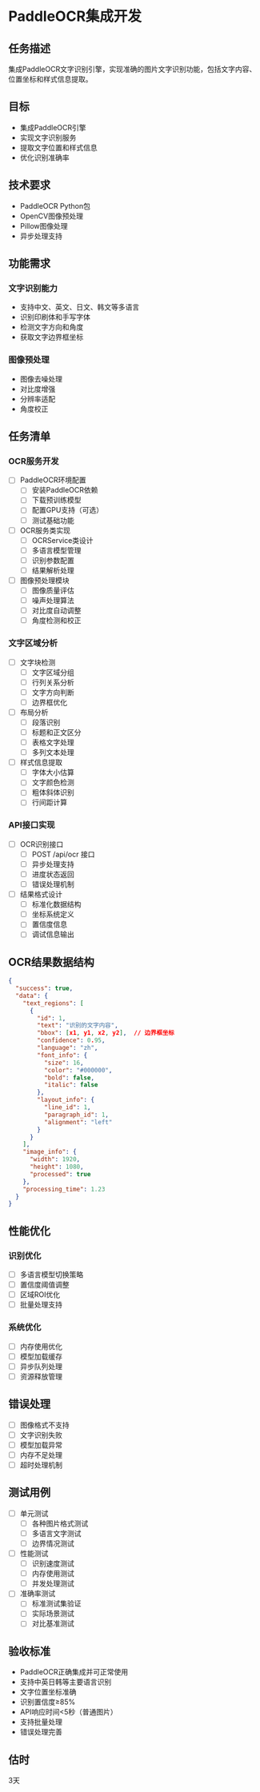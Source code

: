 # PaddleOCR集成开发

## 任务描述
集成PaddleOCR文字识别引擎，实现准确的图片文字识别功能，包括文字内容、位置坐标和样式信息提取。

## 目标
- 集成PaddleOCR引擎
- 实现文字识别服务
- 提取文字位置和样式信息
- 优化识别准确率

## 技术要求
- PaddleOCR Python包
- OpenCV图像预处理
- Pillow图像处理
- 异步处理支持

## 功能需求
### 文字识别能力
- 支持中文、英文、日文、韩文等多语言
- 识别印刷体和手写字体
- 检测文字方向和角度
- 获取文字边界框坐标

### 图像预处理
- 图像去噪处理
- 对比度增强
- 分辨率适配
- 角度校正

## 任务清单
### OCR服务开发
- [ ] PaddleOCR环境配置
  - [ ] 安装PaddleOCR依赖
  - [ ] 下载预训练模型
  - [ ] 配置GPU支持（可选）
  - [ ] 测试基础功能
- [ ] OCR服务类实现
  - [ ] OCRService类设计
  - [ ] 多语言模型管理
  - [ ] 识别参数配置
  - [ ] 结果解析处理
- [ ] 图像预处理模块
  - [ ] 图像质量评估
  - [ ] 噪声处理算法
  - [ ] 对比度自动调整
  - [ ] 角度检测和校正

### 文字区域分析
- [ ] 文字块检测
  - [ ] 文字区域分组
  - [ ] 行列关系分析
  - [ ] 文字方向判断
  - [ ] 边界框优化
- [ ] 布局分析
  - [ ] 段落识别
  - [ ] 标题和正文区分
  - [ ] 表格文字处理
  - [ ] 多列文本处理
- [ ] 样式信息提取
  - [ ] 字体大小估算
  - [ ] 文字颜色检测
  - [ ] 粗体斜体识别
  - [ ] 行间距计算

### API接口实现
- [ ] OCR识别接口
  - [ ] POST /api/ocr 接口
  - [ ] 异步处理支持
  - [ ] 进度状态返回
  - [ ] 错误处理机制
- [ ] 结果格式设计
  - [ ] 标准化数据结构
  - [ ] 坐标系统定义
  - [ ] 置信度信息
  - [ ] 调试信息输出

## OCR结果数据结构
```json
{
  "success": true,
  "data": {
    "text_regions": [
      {
        "id": 1,
        "text": "识别的文字内容",
        "bbox": [x1, y1, x2, y2],  // 边界框坐标
        "confidence": 0.95,
        "language": "zh",
        "font_info": {
          "size": 16,
          "color": "#000000",
          "bold": false,
          "italic": false
        },
        "layout_info": {
          "line_id": 1,
          "paragraph_id": 1,
          "alignment": "left"
        }
      }
    ],
    "image_info": {
      "width": 1920,
      "height": 1080,
      "processed": true
    },
    "processing_time": 1.23
  }
}
```

## 性能优化
### 识别优化
- [ ] 多语言模型切换策略
- [ ] 置信度阈值调整
- [ ] 区域ROI优化
- [ ] 批量处理支持

### 系统优化
- [ ] 内存使用优化
- [ ] 模型加载缓存
- [ ] 异步队列处理
- [ ] 资源释放管理

## 错误处理
- [ ] 图像格式不支持
- [ ] 文字识别失败
- [ ] 模型加载异常
- [ ] 内存不足处理
- [ ] 超时处理机制

## 测试用例
- [ ] 单元测试
  - [ ] 各种图片格式测试
  - [ ] 多语言文字测试
  - [ ] 边界情况测试
- [ ] 性能测试
  - [ ] 识别速度测试
  - [ ] 内存使用测试
  - [ ] 并发处理测试
- [ ] 准确率测试
  - [ ] 标准测试集验证
  - [ ] 实际场景测试
  - [ ] 对比基准测试

## 验收标准
- PaddleOCR正确集成并可正常使用
- 支持中英日韩等主要语言识别
- 文字位置坐标准确
- 识别置信度≥85%
- API响应时间<5秒（普通图片）
- 支持批量处理
- 错误处理完善

## 估时
3天 